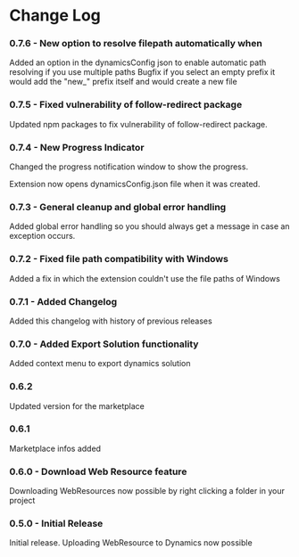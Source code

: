 # Change Log

### 0.7.6 - New option to resolve filepath automatically when

Added an option in the dynamicsConfig json to enable automatic path resolving if you use multiple paths
Bugfix if you select an empty prefix it would add the "new_" prefix itself and would create a new file

### 0.7.5 - Fixed vulnerability of follow-redirect package

Updated npm packages to fix vulnerability of follow-redirect package.

### 0.7.4 - New Progress Indicator

Changed the progress notification window to show the progress.

Extension now opens dynamicsConfig.json file when it was created.

### 0.7.3 - General cleanup and global error handling

Added global error handling so you should always get a message in case an exception occurs.

### 0.7.2 - Fixed file path compatibility with Windows

Added a fix in which the extension couldn't use the file paths of Windows

### 0.7.1 - Added Changelog

Added this changelog with history of previous releases

### 0.7.0 - Added Export Solution functionality

Added context menu to export dynamics solution

### 0.6.2

Updated version for the marketplace

### 0.6.1

Marketplace infos added

### 0.6.0 - Download Web Resource feature

Downloading WebResources now possible by right clicking a folder in your project

### 0.5.0 - Initial Release

Initial release. Uploading WebResource to Dynamics now possible
